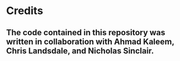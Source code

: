 # Credits
## The code contained in this repository was written in collaboration with Ahmad Kaleem, Chris Landsdale, and Nicholas Sinclair. 